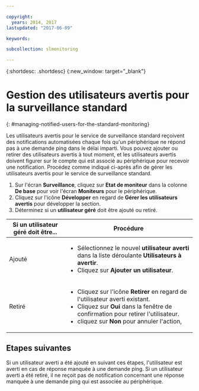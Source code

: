 ```yaml
---

copyright:
  years: 2014, 2017
lastupdated: "2017-06-09"

keywords:

subcollection: slmonitoring

---
```


{:shortdesc: .shortdesc}
{:new_window: target="_blank"}

# Gestion des utilisateurs avertis pour la surveillance standard
{: #managing-notified-users-for-the-standard-monitoring}

Les utilisateurs avertis pour le service de surveillance standard reçoivent des notifications automatisées chaque fois qu'un périphérique ne répond pas à une demande ping dans le délai imparti. Vous pouvez ajouter ou retirer des utilisateurs avertis à tout moment, et les utilisateurs avertis doivent figurer sur le compte qui est associé au périphérique pour recevoir une notification. Procédez comme indiqué ci-après afin de gérer les utilisateurs avertis pour le service de surveillance standard.

1. Sur l'écran **Surveillance**, cliquez sur **Etat de moniteur** dans la colonne **De base** pour voir l'écran **Moniteurs** pour le périphérique.
3. Cliquez sur l'icône **Développer** en regard de **Gérer les utilisateurs avertis** pour développer la section.
4. Déterminez si un **utilisateur géré** doit être ajouté ou retiré.

|Si un utilisateur géré doit être...|Procédure|
|---|---|
|Ajouté |<ul><li>Sélectionnez le nouvel **utilisateur averti** dans la liste déroulante **Utilisateurs à avertir**.</li><li>Cliquez sur **Ajouter un utilisateur**.</li></ul>
|Retiré|<ul><li>Cliquez sur l'icône **Retirer** en regard de l'utilisateur averti existant.</li><li>Cliquez sur **Oui** dans la fenêtre de confirmation pour retirer l'utilisateur.</li><li>cliquez sur **Non** pour annuler l'action,</li></ul>|

## Etapes suivantes

Si un utilisateur averti a été ajouté en suivant ces étapes, l'utilisateur est averti en cas de réponse manquée à une demande ping. Si un utilisateur averti a été retiré, il ne reçoit pas de notification concernant une réponse manquée à une demande ping qui est associée au périphérique.
